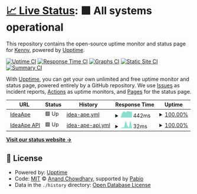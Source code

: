 # [📈 Live Status](https://status.ideaape.com): <!--live status--> **🟩 All systems operational**

This repository contains the open-source uptime monitor and status page for [Kenny](https://elapse.ai), powered by [Upptime](https://github.com/upptime/upptime).

[![Uptime CI](https://github.com/kdcokenny/ideaape-status/workflows/Uptime%20CI/badge.svg)](https://github.com/kdcokenny/ideaape-status/actions?query=workflow%3A%22Uptime+CI%22)
[![Response Time CI](https://github.com/kdcokenny/ideaape-status/workflows/Response%20Time%20CI/badge.svg)](https://github.com/kdcokenny/ideaape-status/actions?query=workflow%3A%22Response+Time+CI%22)
[![Graphs CI](https://github.com/kdcokenny/ideaape-status/workflows/Graphs%20CI/badge.svg)](https://github.com/kdcokenny/ideaape-status/actions?query=workflow%3A%22Graphs+CI%22)
[![Static Site CI](https://github.com/kdcokenny/ideaape-status/workflows/Static%20Site%20CI/badge.svg)](https://github.com/kdcokenny/ideaape-status/actions?query=workflow%3A%22Static+Site+CI%22)
[![Summary CI](https://github.com/kdcokenny/ideaape-status/workflows/Summary%20CI/badge.svg)](https://github.com/kdcokenny/ideaape-status/actions?query=workflow%3A%22Summary+CI%22)

With [Upptime](https://upptime.js.org), you can get your own unlimited and free uptime monitor and status page, powered entirely by a GitHub repository. We use [Issues](https://github.com/kdcokenny/ideaape-status/issues) as incident reports, [Actions](https://github.com/kdcokenny/ideaape-status/actions) as uptime monitors, and [Pages](https://status.ideaape.com) for the status page.

<!--start: status pages-->
<!-- This summary is generated by Upptime (https://github.com/upptime/upptime) -->
<!-- Do not edit this manually, your changes will be overwritten -->
<!-- prettier-ignore -->
| URL | Status | History | Response Time | Uptime |
| --- | ------ | ------- | ------------- | ------ |
| <img alt="" src="https://icons.duckduckgo.com/ip3/ideaape.com.ico" height="13"> [IdeaApe](https://ideaape.com) | 🟩 Up | [idea-ape.yml](https://github.com/kdcokenny/idea-ape-status/commits/HEAD/history/idea-ape.yml) | <details><summary><img alt="Response time graph" src="./graphs/idea-ape/response-time-week.png" height="20"> 442ms</summary><br><a href="https://status.ideaape.com/history/idea-ape"><img alt="Response time 538" src="https://img.shields.io/endpoint?url=https%3A%2F%2Fraw.githubusercontent.com%2Fkdcokenny%2Fidea-ape-status%2FHEAD%2Fapi%2Fidea-ape%2Fresponse-time.json"></a><br><a href="https://status.ideaape.com/history/idea-ape"><img alt="24-hour response time 382" src="https://img.shields.io/endpoint?url=https%3A%2F%2Fraw.githubusercontent.com%2Fkdcokenny%2Fidea-ape-status%2FHEAD%2Fapi%2Fidea-ape%2Fresponse-time-day.json"></a><br><a href="https://status.ideaape.com/history/idea-ape"><img alt="7-day response time 442" src="https://img.shields.io/endpoint?url=https%3A%2F%2Fraw.githubusercontent.com%2Fkdcokenny%2Fidea-ape-status%2FHEAD%2Fapi%2Fidea-ape%2Fresponse-time-week.json"></a><br><a href="https://status.ideaape.com/history/idea-ape"><img alt="30-day response time 565" src="https://img.shields.io/endpoint?url=https%3A%2F%2Fraw.githubusercontent.com%2Fkdcokenny%2Fidea-ape-status%2FHEAD%2Fapi%2Fidea-ape%2Fresponse-time-month.json"></a><br><a href="https://status.ideaape.com/history/idea-ape"><img alt="1-year response time 538" src="https://img.shields.io/endpoint?url=https%3A%2F%2Fraw.githubusercontent.com%2Fkdcokenny%2Fidea-ape-status%2FHEAD%2Fapi%2Fidea-ape%2Fresponse-time-year.json"></a></details> | <details><summary><a href="https://status.ideaape.com/history/idea-ape">100.00%</a></summary><a href="https://status.ideaape.com/history/idea-ape"><img alt="All-time uptime 100.00%" src="https://img.shields.io/endpoint?url=https%3A%2F%2Fraw.githubusercontent.com%2Fkdcokenny%2Fidea-ape-status%2FHEAD%2Fapi%2Fidea-ape%2Fuptime.json"></a><br><a href="https://status.ideaape.com/history/idea-ape"><img alt="24-hour uptime 100.00%" src="https://img.shields.io/endpoint?url=https%3A%2F%2Fraw.githubusercontent.com%2Fkdcokenny%2Fidea-ape-status%2FHEAD%2Fapi%2Fidea-ape%2Fuptime-day.json"></a><br><a href="https://status.ideaape.com/history/idea-ape"><img alt="7-day uptime 100.00%" src="https://img.shields.io/endpoint?url=https%3A%2F%2Fraw.githubusercontent.com%2Fkdcokenny%2Fidea-ape-status%2FHEAD%2Fapi%2Fidea-ape%2Fuptime-week.json"></a><br><a href="https://status.ideaape.com/history/idea-ape"><img alt="30-day uptime 100.00%" src="https://img.shields.io/endpoint?url=https%3A%2F%2Fraw.githubusercontent.com%2Fkdcokenny%2Fidea-ape-status%2FHEAD%2Fapi%2Fidea-ape%2Fuptime-month.json"></a><br><a href="https://status.ideaape.com/history/idea-ape"><img alt="1-year uptime 100.00%" src="https://img.shields.io/endpoint?url=https%3A%2F%2Fraw.githubusercontent.com%2Fkdcokenny%2Fidea-ape-status%2FHEAD%2Fapi%2Fidea-ape%2Fuptime-year.json"></a></details>
| <img alt="" src="https://icons.duckduckgo.com/ip3/ideaape.com.ico" height="13"> [IdeaApe API](https://ideaape.com/api) | 🟩 Up | [idea-ape-api.yml](https://github.com/kdcokenny/idea-ape-status/commits/HEAD/history/idea-ape-api.yml) | <details><summary><img alt="Response time graph" src="./graphs/idea-ape-api/response-time-week.png" height="20"> 32ms</summary><br><a href="https://status.ideaape.com/history/idea-ape-api"><img alt="Response time 32" src="https://img.shields.io/endpoint?url=https%3A%2F%2Fraw.githubusercontent.com%2Fkdcokenny%2Fidea-ape-status%2FHEAD%2Fapi%2Fidea-ape-api%2Fresponse-time.json"></a><br><a href="https://status.ideaape.com/history/idea-ape-api"><img alt="24-hour response time 32" src="https://img.shields.io/endpoint?url=https%3A%2F%2Fraw.githubusercontent.com%2Fkdcokenny%2Fidea-ape-status%2FHEAD%2Fapi%2Fidea-ape-api%2Fresponse-time-day.json"></a><br><a href="https://status.ideaape.com/history/idea-ape-api"><img alt="7-day response time 32" src="https://img.shields.io/endpoint?url=https%3A%2F%2Fraw.githubusercontent.com%2Fkdcokenny%2Fidea-ape-status%2FHEAD%2Fapi%2Fidea-ape-api%2Fresponse-time-week.json"></a><br><a href="https://status.ideaape.com/history/idea-ape-api"><img alt="30-day response time 32" src="https://img.shields.io/endpoint?url=https%3A%2F%2Fraw.githubusercontent.com%2Fkdcokenny%2Fidea-ape-status%2FHEAD%2Fapi%2Fidea-ape-api%2Fresponse-time-month.json"></a><br><a href="https://status.ideaape.com/history/idea-ape-api"><img alt="1-year response time 32" src="https://img.shields.io/endpoint?url=https%3A%2F%2Fraw.githubusercontent.com%2Fkdcokenny%2Fidea-ape-status%2FHEAD%2Fapi%2Fidea-ape-api%2Fresponse-time-year.json"></a></details> | <details><summary><a href="https://status.ideaape.com/history/idea-ape-api">100.00%</a></summary><a href="https://status.ideaape.com/history/idea-ape-api"><img alt="All-time uptime 100.00%" src="https://img.shields.io/endpoint?url=https%3A%2F%2Fraw.githubusercontent.com%2Fkdcokenny%2Fidea-ape-status%2FHEAD%2Fapi%2Fidea-ape-api%2Fuptime.json"></a><br><a href="https://status.ideaape.com/history/idea-ape-api"><img alt="24-hour uptime 100.00%" src="https://img.shields.io/endpoint?url=https%3A%2F%2Fraw.githubusercontent.com%2Fkdcokenny%2Fidea-ape-status%2FHEAD%2Fapi%2Fidea-ape-api%2Fuptime-day.json"></a><br><a href="https://status.ideaape.com/history/idea-ape-api"><img alt="7-day uptime 100.00%" src="https://img.shields.io/endpoint?url=https%3A%2F%2Fraw.githubusercontent.com%2Fkdcokenny%2Fidea-ape-status%2FHEAD%2Fapi%2Fidea-ape-api%2Fuptime-week.json"></a><br><a href="https://status.ideaape.com/history/idea-ape-api"><img alt="30-day uptime 100.00%" src="https://img.shields.io/endpoint?url=https%3A%2F%2Fraw.githubusercontent.com%2Fkdcokenny%2Fidea-ape-status%2FHEAD%2Fapi%2Fidea-ape-api%2Fuptime-month.json"></a><br><a href="https://status.ideaape.com/history/idea-ape-api"><img alt="1-year uptime 100.00%" src="https://img.shields.io/endpoint?url=https%3A%2F%2Fraw.githubusercontent.com%2Fkdcokenny%2Fidea-ape-status%2FHEAD%2Fapi%2Fidea-ape-api%2Fuptime-year.json"></a></details>

<!--end: status pages-->

[**Visit our status website →**](https://status.ideaape.com)

## 📄 License

- Powered by: [Upptime](https://github.com/upptime/upptime)
- Code: [MIT](./LICENSE) © [Anand Chowdhary](https://anandchowdhary.com), supported by [Pabio](https://pabio.com)
- Data in the `./history` directory: [Open Database License](https://opendatacommons.org/licenses/odbl/1-0/)
